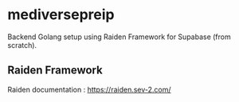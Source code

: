 # mediversepreip
Backend Golang setup using Raiden Framework for Supabase (from scratch).

## Raiden Framework
Raiden documentation : https://raiden.sev-2.com/
